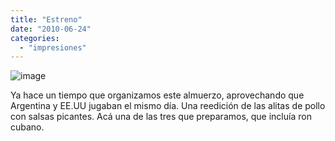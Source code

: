 ```yaml
---
title: "Estreno"
date: "2010-06-24"
categories: 
  - "impresiones"
---
```


![image](images/wpid-1277339947169.jpg)

Ya hace un tiempo que organizamos este almuerzo, aprovechando que Argentina y EE.UU jugaban el mismo día. Una reedición de las alitas de pollo con salsas picantes. Acá una de las tres que preparamos, que incluía ron cubano.
